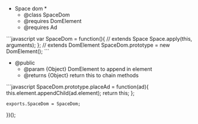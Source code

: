 
<ul>
<li>Space dom
*
<ul><li>@class SpaceDom</li>
<li>@requires DomElement</li>
<li>@requires Ad</li></ul></li>
</ul>
```javascript
var SpaceDom = function(){
		// extends Space
		Space.apply(this, arguments);
	};
	// extends DomElement
	SpaceDom.prototype = new DomElement();
```
<ul>
<li>@public
<ul><li>@param {Object} DomElement to append in element</li>
<li>@returns {Object} return this to chain methods</li></ul></li>
</ul>
```javascript
SpaceDom.prototype.placeAd = function(ad){
		this.element.appendChild(ad.element);
		return this;
	};
	
	exports.SpaceDom = SpaceDom;
})();
```
